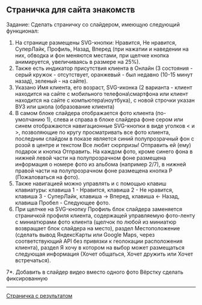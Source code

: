 Страничка для сайта знакомств
--

Задание:
Сделать страничку со слайдером, имеющую следующий функционал:
1. На странице размещены SVG-кнопки:  Нравится, Не нравится, СуперЛайк, Профиль, Назад, Вперед (при нажатии и наведении на них, обводка и фон меняются местами, при щелчке кнопка анимируется, увеличиваясь в размере на 25%).
2. Также есть индикатор присутствия клиента в Онлайн (3 состояния - серый кружок - отсутствует, оранжевый - был недавно (10-15 минут назад), зеленый - на сайте).
3. Указано Имя клиента, его возраст, SVG-иконка (2 варианта - клиент находится на сайте с мобильного телефона\смартфона или клиент находится на сайте с компьютера\ноутбука), с новой строчки указан ВУЗ или школа (образование клиента)
4. В самом блоке слайдера отображается фото клиента (по-умолчанию 1), слева и справа в блоке слайдера фоне сером или синем отображаются навигационные SVG-кнопки в виде уголков < и >, позволяющие по кругу просматривать все фото клиента, последним слайдом в показе является синий полупрозрачный фон с розой в центре и текстом  Все любят сюрпризы!  Отправить ей (ему) подарок и кнопка Отправить. На каждом фото, кроме синего фона в нижней левой части на полупрозрачном фоне размещена информация о номере фото из альбома (например 2/7), в нижней правой части на полупрозрачном фоне размещена кнопка P (Пожаловаться на фото).
5. Также навигацией можно управлять и с помощью клавиш клавиатуры: клавиша 1 - Нравится, клавиша 2 - Не нравится, клавиша 3 - СуперЛайк, клавиша ->  Вперед, клавиша <- Назад, клавиша Пробел - Следующее фото.
6. При щелчке на SVG-кнопку Профиль блок слайдера заменяется страничкой профиля клиента, содержащей управляемую  фото-ленту с миниатюрами фото клиента (щелчок по любой из миниатюр возвращает блок слайдера на место), раздел  Местоположение (сделать вывод ЯндексКарты или Google Maps, через соответствующий API без привязки к геолокации расположения клиента), раздел Я хочу в котором на выбор может размещаться следующая информация (Хочет общаться, Хочет дружить или Хочет встречаться).

7*. Добавить в слайдер видео вместо одного фото
Вёрстку сделать фиксированную

-----

<a href="https://adebos.github.io/IncubatorMeetingWebsite/dist/index.html">Страничка с результатом</a>